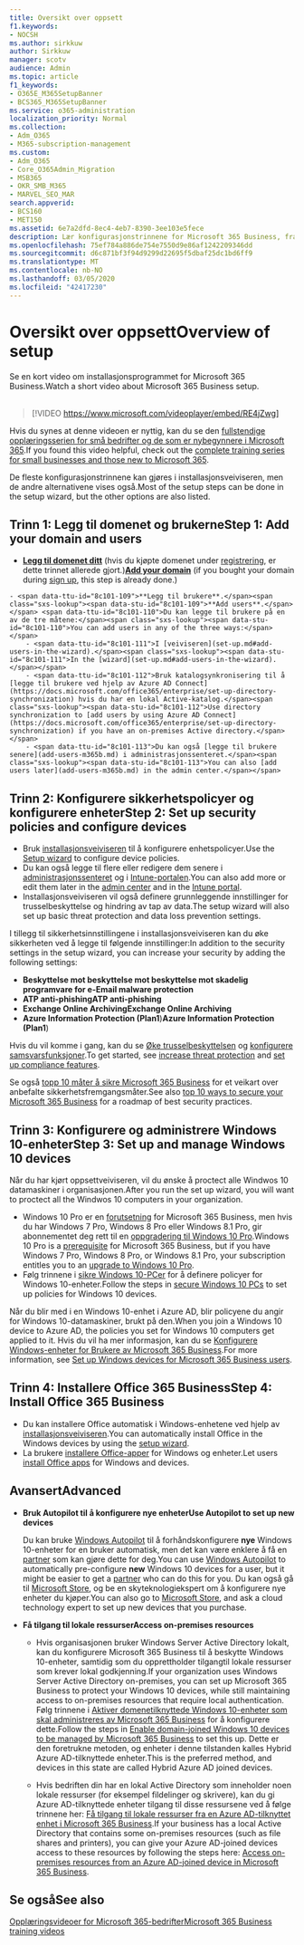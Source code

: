```yaml
---
title: Oversikt over oppsett
f1.keywords:
- NOCSH
ms.author: sirkkuw
author: Sirkkuw
manager: scotv
audience: Admin
ms.topic: article
f1_keywords:
- O365E_M365SetupBanner
- BCS365_M365SetupBanner
ms.service: o365-administration
localization_priority: Normal
ms.collection:
- Adm_O365
- M365-subscription-management
ms.custom:
- Adm_O365
- Core_O365Admin_Migration
- MSB365
- OKR_SMB_M365
- MARVEL_SEO_MAR
search.appverid:
- BCS160
- MET150
ms.assetid: 6e7a2dfd-8ec4-4eb7-8390-3ee103e5fece
description: Lær konfigurasjonstrinnene for Microsoft 365 Business, fra å abonnere, legge til et domene og brukere, til å konfigurere sikkerhetspolicyer og mer.
ms.openlocfilehash: 75ef784a886de754e7550d9e86af1242209346dd
ms.sourcegitcommit: d6c871bf3f94d9299d22695f5dbaf25dc1bd6ff9
ms.translationtype: MT
ms.contentlocale: nb-NO
ms.lasthandoff: 03/05/2020
ms.locfileid: "42417230"
---
```

# <a name="overview-of-setup"></a><span data-ttu-id="8c101-103">Oversikt over oppsett</span><span class="sxs-lookup"><span data-stu-id="8c101-103">Overview of setup</span></span>

<span data-ttu-id="8c101-104">Se en kort video om installasjonsprogrammet for Microsoft 365 Business.</span><span class="sxs-lookup"><span data-stu-id="8c101-104">Watch a short video about Microsoft 365 Business setup.</span></span><br><br>

> [!VIDEO https://www.microsoft.com/videoplayer/embed/RE4jZwg] 

<span data-ttu-id="8c101-105">Hvis du synes at denne videoen er nyttig, kan du se den [fullstendige opplæringsserien for små bedrifter og de som er nybegynnere i Microsoft 365](https://support.office.com/article/6ab4bbcd-79cf-4000-a0bd-d42ce4d12816).</span><span class="sxs-lookup"><span data-stu-id="8c101-105">If you found this video helpful, check out the [complete training series for small businesses and those new to Microsoft 365](https://support.office.com/article/6ab4bbcd-79cf-4000-a0bd-d42ce4d12816).</span></span>

<span data-ttu-id="8c101-106">De fleste konfigurasjonstrinnene kan gjøres i installasjonsveiviseren, men de andre alternativene vises også.</span><span class="sxs-lookup"><span data-stu-id="8c101-106">Most of the setup steps can be done in the setup wizard, but the other options are also listed.</span></span>

## <a name="step-1-add-your-domain-and-users"></a><span data-ttu-id="8c101-107">Trinn 1: Legg til domenet og brukerne</span><span class="sxs-lookup"><span data-stu-id="8c101-107">Step 1: Add your domain and users</span></span>

   - <span data-ttu-id="8c101-108">**[Legg til domenet ditt](set-up.md#add-your-domain-to-personalize-sign-in)** (hvis du kjøpte domenet under [registrering](sign-up.md), er dette trinnet allerede gjort.)</span><span class="sxs-lookup"><span data-stu-id="8c101-108">**[Add your domain](set-up.md#add-your-domain-to-personalize-sign-in)** (if you bought your domain during [sign up](sign-up.md), this step is already done.)</span></span>

    - <span data-ttu-id="8c101-109">**Legg til brukere**.</span><span class="sxs-lookup"><span data-stu-id="8c101-109">**Add users**.</span></span> <span data-ttu-id="8c101-110">Du kan legge til brukere på en av de tre måtene:</span><span class="sxs-lookup"><span data-stu-id="8c101-110">You can add users in any of the three ways:</span></span>
        - <span data-ttu-id="8c101-111">I [veiviseren](set-up.md#add-users-in-the-wizard).</span><span class="sxs-lookup"><span data-stu-id="8c101-111">In the [wizard](set-up.md#add-users-in-the-wizard).</span></span>
        - <span data-ttu-id="8c101-112">Bruk katalogsynkronisering til å [legge til brukere ved hjelp av Azure AD Connect](https://docs.microsoft.com/office365/enterprise/set-up-directory-synchronization) hvis du har en lokal Active-katalog.</span><span class="sxs-lookup"><span data-stu-id="8c101-112">Use directory synchronization to [add users by using Azure AD Connect](https://docs.microsoft.com/office365/enterprise/set-up-directory-synchronization) if you have an on-premises Active directory.</span></span>
        - <span data-ttu-id="8c101-113">Du kan også [legge til brukere senere](add-users-m365b.md) i administrasjonssenteret.</span><span class="sxs-lookup"><span data-stu-id="8c101-113">You can also [add users later](add-users-m365b.md) in the admin center.</span></span>
## <a name="step-2-set-up-security-policies-and-configure-devices"></a><span data-ttu-id="8c101-114">Trinn 2: Konfigurere sikkerhetspolicyer og konfigurere enheter</span><span class="sxs-lookup"><span data-stu-id="8c101-114">Step 2: Set up security policies and configure devices</span></span> 

  - <span data-ttu-id="8c101-115">Bruk [installasjonsveiviseren](set-up.md#protect-your-organization) til å konfigurere enhetspolicyer.</span><span class="sxs-lookup"><span data-stu-id="8c101-115">Use the [Setup wizard](set-up.md#protect-your-organization) to configure device policies.</span></span> 
  - <span data-ttu-id="8c101-116">Du kan også legge til flere eller redigere dem senere i [administrasjonssenteret](view-policies-and-devices.md) og i [Intune-portalen](https://docs.microsoft.com/intune/tutorial-walkthrough-intune-portal).</span><span class="sxs-lookup"><span data-stu-id="8c101-116">You can also add more or edit them later in the [admin center](view-policies-and-devices.md) and in the [Intune portal](https://docs.microsoft.com/intune/tutorial-walkthrough-intune-portal).</span></span>
  - <span data-ttu-id="8c101-117">Installasjonsveiviseren vil også definere grunnleggende innstillinger for trusselbeskyttelse og hindring av tap av data.</span><span class="sxs-lookup"><span data-stu-id="8c101-117">The setup wizard will also set up basic threat protection and data loss prevention settings.</span></span>
  
  <span data-ttu-id="8c101-118">I tillegg til sikkerhetsinnstillingene i installasjonsveiviseren kan du øke sikkerheten ved å legge til følgende innstillinger:</span><span class="sxs-lookup"><span data-stu-id="8c101-118">In addition to the security settings in the setup wizard, you can increase your security by adding the following settings:</span></span>

- <span data-ttu-id="8c101-119">**Beskyttelse mot beskyttelse mot beskyttelse mot skadelig programvare for e-**</span><span class="sxs-lookup"><span data-stu-id="8c101-119">**Email malware protection**</span></span>
- <span data-ttu-id="8c101-120">**ATP anti-phishing**</span><span class="sxs-lookup"><span data-stu-id="8c101-120">**ATP anti-phishing**</span></span>
- <span data-ttu-id="8c101-121">**Exchange Online Archiving**</span><span class="sxs-lookup"><span data-stu-id="8c101-121">**Exchange Online Archiving**</span></span>
- <span data-ttu-id="8c101-122">**Azure Information Protection (Plan1**)</span><span class="sxs-lookup"><span data-stu-id="8c101-122">**Azure Information Protection (Plan1**)</span></span>

<span data-ttu-id="8c101-123">Hvis du vil komme i gang, kan du se [Øke trusselbeskyttelsen](increase-threat-protection.md) og [konfigurere samsvarsfunksjoner](set-up-compliance.md).</span><span class="sxs-lookup"><span data-stu-id="8c101-123">To get started, see [increase threat protection](increase-threat-protection.md) and [set up compliance features](set-up-compliance.md).</span></span>

<span data-ttu-id="8c101-124">Se også [topp 10 måter å sikre Microsoft 365 Business](https://docs.microsoft.com/office365/admin/security-and-compliance/secure-your-business-data) for et veikart over anbefalte sikkerhetsfremgangsmåter.</span><span class="sxs-lookup"><span data-stu-id="8c101-124">See also [top 10 ways to secure your Microsoft 365 Business](https://docs.microsoft.com/office365/admin/security-and-compliance/secure-your-business-data) for a roadmap of best security practices.</span></span>

## <a name="step-3-set-up-and-manage-windows-10-devices"></a><span data-ttu-id="8c101-125">Trinn 3: Konfigurere og administrere Windows 10-enheter</span><span class="sxs-lookup"><span data-stu-id="8c101-125">Step 3: Set up and manage Windows 10 devices</span></span>

<span data-ttu-id="8c101-126">Når du har kjørt oppsettveiviseren, vil du ønske å proctect alle Windwos 10 datamaskiner i organisasjonen.</span><span class="sxs-lookup"><span data-stu-id="8c101-126">After you run the set up wizard, you will want to proctect all the Windwos 10 computers in your organization.</span></span>
  
- <span data-ttu-id="8c101-127">Windows 10 Pro er en [forutsetning](pre-requisites-for-data-protection.md) for Microsoft 365 Business, men hvis du har Windows 7 Pro, Windows 8 Pro eller Windows 8.1 Pro, gir abonnementet deg rett til en [oppgradering til Windows 10 Pro](https://docs.microsoft.com/microsoft-365/business/upgrade-to-windows-pro-creators-update).</span><span class="sxs-lookup"><span data-stu-id="8c101-127">Windows 10 Pro is a [prerequisite](pre-requisites-for-data-protection.md) for Microsoft 365 Business, but if you have Windows 7 Pro, Windows 8 Pro, or Windows 8.1 Pro, your subscription entitles you to an [upgrade to  Windows 10 Pro](https://docs.microsoft.com/microsoft-365/business/upgrade-to-windows-pro-creators-update).</span></span>
- <span data-ttu-id="8c101-128">Følg trinnene i [sikre Windows 10-PCer](secure-win-10-pcs.md) for å definere policyer for Windows 10-enheter.</span><span class="sxs-lookup"><span data-stu-id="8c101-128">Follow the steps in [secure Windows 10 PCs](secure-win-10-pcs.md) to set up policies for Windows 10 devices.</span></span>

<span data-ttu-id="8c101-129">Når du blir med i en Windows 10-enhet i Azure AD, blir policyene du angir for Windows 10-datamaskiner, brukt på den.</span><span class="sxs-lookup"><span data-stu-id="8c101-129">When you join a Windows 10 device to Azure AD, the policies you set for Windows 10 computers get applied to it.</span></span> <span data-ttu-id="8c101-130">Hvis du vil ha mer informasjon, kan du se [Konfigurere Windows-enheter for Brukere av Microsoft 365 Business](set-up-windows-devices.md).</span><span class="sxs-lookup"><span data-stu-id="8c101-130">For more information, see [Set up Windows devices for Microsoft 365 Business users](set-up-windows-devices.md).</span></span>

## <a name="step-4-install-office-365-business"></a><span data-ttu-id="8c101-131">Trinn 4: Installere Office 365 Business</span><span class="sxs-lookup"><span data-stu-id="8c101-131">Step 4: Install Office 365 Business</span></span>
- <span data-ttu-id="8c101-132">Du kan installere Office automatisk i Windows-enhetene ved hjelp av [installasjonsveiviseren](set-up.md#deploy-office-365-client-apps).</span><span class="sxs-lookup"><span data-stu-id="8c101-132">You can automatically install Office in the Windows devices by using the [setup wizard](set-up.md#deploy-office-365-client-apps).</span></span>
- <span data-ttu-id="8c101-133">La brukere [installere Office-apper](https://docs.microsoft.com/office365/admin/setup/install-applications) for Windows og enheter.</span><span class="sxs-lookup"><span data-stu-id="8c101-133">Let users [install Office apps](https://docs.microsoft.com/office365/admin/setup/install-applications) for Windows and devices.</span></span>
     
## <a name="advanced"></a><span data-ttu-id="8c101-134">Avansert</span><span class="sxs-lookup"><span data-stu-id="8c101-134">Advanced</span></span>
- <span data-ttu-id="8c101-135">**Bruk Autopilot til å konfigurere nye enheter**</span><span class="sxs-lookup"><span data-stu-id="8c101-135">**Use Autopilot to set up new devices**</span></span>
            
     <span data-ttu-id="8c101-136">Du kan bruke [Windows Autopilot](add-autopilot-devices-and-profile.md) til å forhåndskonfigurere **nye** Windows 10-enheter for en bruker automatisk, men det kan være enklere å få en [partner](https://www.microsoft.com/solution-providers/search) som kan gjøre dette for deg.</span><span class="sxs-lookup"><span data-stu-id="8c101-136">You can use [Windows Autopilot](add-autopilot-devices-and-profile.md) to automatically pre-configure **new** Windows 10 devices for a user, but it might be easier to get a [partner](https://www.microsoft.com/solution-providers/search) who can do this for you.</span></span> <span data-ttu-id="8c101-137">Du kan også gå til [Microsoft Store](https://go.microsoft.com/fwlink/?linkid=874598), og be en skyteknologiekspert om å konfigurere nye enheter du kjøper.</span><span class="sxs-lookup"><span data-stu-id="8c101-137">You can also go to [Microsoft Store](https://go.microsoft.com/fwlink/?linkid=874598), and ask a cloud technology expert to set up new devices that you purchase.</span></span>

- <span data-ttu-id="8c101-138">**Få tilgang til lokale ressurser**</span><span class="sxs-lookup"><span data-stu-id="8c101-138">**Access on-premises resources**</span></span>

     - <span data-ttu-id="8c101-139">Hvis organisasjonen bruker Windows Server Active Directory lokalt, kan du konfigurere Microsoft 365 Business til å beskytte Windows 10-enheter, samtidig som du opprettholder tilgangtil lokale ressurser som krever lokal godkjenning.</span><span class="sxs-lookup"><span data-stu-id="8c101-139">If your organization uses Windows Server Active Directory on-premises, you can set up Microsoft 365 Business to protect your Windows 10 devices, while still maintaining access to on-premises resources that require local authentication.</span></span> <span data-ttu-id="8c101-140">Følg trinnene i [Aktiver domenetilknyttede Windows 10-enheter som skal administreres av Microsoft 365 Business](manage-windows-devices.md) for å konfigurere dette.</span><span class="sxs-lookup"><span data-stu-id="8c101-140">Follow the steps in [Enable domain-joined Windows 10 devices to be managed by Microsoft 365 Business](manage-windows-devices.md) to set this up.</span></span> <span data-ttu-id="8c101-141">Dette er den foretrukne metoden, og enheter i denne tilstanden kalles Hybrid Azure AD-tilknyttede enheter.</span><span class="sxs-lookup"><span data-stu-id="8c101-141">This is the preferred method, and devices in this state are called Hybrid Azure AD joined devices.</span></span>

    - <span data-ttu-id="8c101-142">Hvis bedriften din har en lokal Active Directory som inneholder noen lokale ressurser (for eksempel fildelinger og skrivere), kan du gi Azure AD-tilknyttede enheter tilgang til disse ressursene ved å følge trinnene her: [Få tilgang til lokale ressurser fra en Azure AD-tilknyttet enhet i Microsoft 365 Business](access-resources.md).</span><span class="sxs-lookup"><span data-stu-id="8c101-142">If your business has a local Active Directory that contains some on-premises resources (such as file shares and printers), you can give your Azure AD-joined devices access to these resources by following the steps here: [Access on-premises resources from an Azure AD-joined device in Microsoft 365 Business](access-resources.md).</span></span>

## <a name="see-also"></a><span data-ttu-id="8c101-143">Se også</span><span class="sxs-lookup"><span data-stu-id="8c101-143">See also</span></span>

[<span data-ttu-id="8c101-144">Opplæringsvideoer for Microsoft 365-bedrifter</span><span class="sxs-lookup"><span data-stu-id="8c101-144">Microsoft 365 Business training videos</span></span>](https://support.office.com/article/6ab4bbcd-79cf-4000-a0bd-d42ce4d12816)
